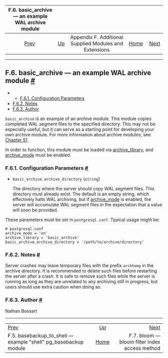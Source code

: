 <!--?xml version="1.0" encoding="UTF-8" standalone="no"?-->

|                          F.6. basic\_archive — an example WAL archive module                          |                                                                             |                                                        |                                                       |                                                                     |
| :---------------------------------------------------------------------------------------------------: | :-------------------------------------------------------------------------- | :----------------------------------------------------: | ----------------------------------------------------: | ------------------------------------------------------------------: |
| [Prev](basebackup-to-shell.html "F.5. basebackup_to_shell — example \"shell\" pg_basebackup module")  | [Up](contrib.html "Appendix F. Additional Supplied Modules and Extensions") | Appendix F. Additional Supplied Modules and Extensions | [Home](index.html "PostgreSQL 17devel Documentation") |  [Next](bloom.html "F.7. bloom — bloom filter index access method") |

***

## F.6. basic\_archive — an example WAL archive module [#](#BASIC-ARCHIVE)

  * *   [F.6.1. Configuration Parameters](basic-archive.html#BASIC-ARCHIVE-CONFIGURATION-PARAMETERS)
* [F.6.2. Notes](basic-archive.html#BASIC-ARCHIVE-NOTES)
* [F.6.3. Author](basic-archive.html#BASIC-ARCHIVE-AUTHOR)

`basic_archive` is an example of an archive module. This module copies completed WAL segment files to the specified directory. This may not be especially useful, but it can serve as a starting point for developing your own archive module. For more information about archive modules, see [Chapter 51](archive-modules.html "Chapter 51. Archive Modules").

In order to function, this module must be loaded via [archive\_library](runtime-config-wal.html#GUC-ARCHIVE-LIBRARY), and [archive\_mode](runtime-config-wal.html#GUC-ARCHIVE-MODE) must be enabled.

### F.6.1. Configuration Parameters [#](#BASIC-ARCHIVE-CONFIGURATION-PARAMETERS)

* `basic_archive.archive_directory` (`string`)

    The directory where the server should copy WAL segment files. This directory must already exist. The default is an empty string, which effectively halts WAL archiving, but if [archive\_mode](runtime-config-wal.html#GUC-ARCHIVE-MODE) is enabled, the server will accumulate WAL segment files in the expectation that a value will soon be provided.

These parameters must be set in `postgresql.conf`. Typical usage might be:

    # postgresql.conf
    archive_mode = 'on'
    archive_library = 'basic_archive'
    basic_archive.archive_directory = '/path/to/archive/directory'

### F.6.2. Notes [#](#BASIC-ARCHIVE-NOTES)

Server crashes may leave temporary files with the prefix `archtemp` in the archive directory. It is recommended to delete such files before restarting the server after a crash. It is safe to remove such files while the server is running as long as they are unrelated to any archiving still in progress, but users should use extra caution when doing so.

### F.6.3. Author [#](#BASIC-ARCHIVE-AUTHOR)

Nathan Bossart

***

|                                                                                                       |                                                                             |                                                                     |
| :---------------------------------------------------------------------------------------------------- | :-------------------------------------------------------------------------: | ------------------------------------------------------------------: |
| [Prev](basebackup-to-shell.html "F.5. basebackup_to_shell — example \"shell\" pg_basebackup module")  | [Up](contrib.html "Appendix F. Additional Supplied Modules and Extensions") |  [Next](bloom.html "F.7. bloom — bloom filter index access method") |
| F.5. basebackup\_to\_shell — example "shell" pg\_basebackup module                                    |            [Home](index.html "PostgreSQL 17devel Documentation")            |                       F.7. bloom — bloom filter index access method |

